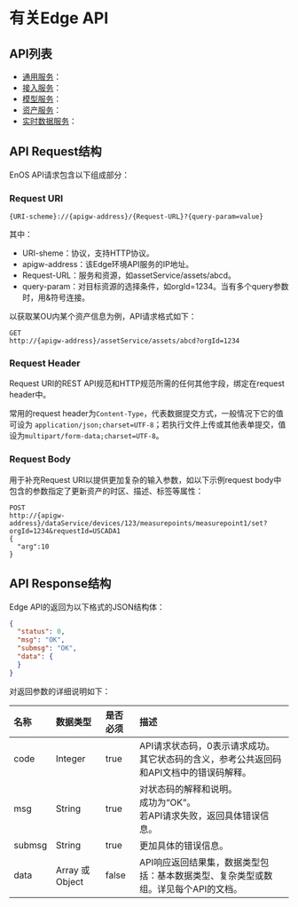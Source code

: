 # 有关Edge API

<!--描述-->


## API列表

- [通用服务](docs/edge-api/zh_CN/2.0.9/common_service/overview.html)：
- [接入服务](/docs/edge-api/zh_CN/2.0.9/connection_service/overview.html)：
- [模型服务](/docs/edge-api/zh_CN/2.0.9/model_service/overview.html)：
- [资产服务](/docs/edge-api/zh_CN/2.0.9/asset_service/overview.html)：
- [实时数据服务](/docs/edge-api/zh_CN/2.0.9/realtime_data_service/overview.html)：


## API Request结构

EnOS API请求包含以下组成部分：

### Request URI

```
{URI-scheme}://{apigw-address}/{Request-URL}?{query-param=value}
```

其中：

- URI-sheme：协议，支持HTTP协议。
- apigw-address：该Edge环境API服务的IP地址。
- Request-URL：服务和资源，如assetService/assets/abcd。
- query-param：对目标资源的选择条件，如orgId=1234。当有多个query参数时，用&符号连接。

以获取某OU内某个资产信息为例，API请求格式如下：

```
GET
http://{apigw-address}/assetService/assets/abcd?orgId=1234
```

### Request Header

Request URI的REST API规范和HTTP规范所需的任何其他字段，绑定在request header中。

常用的request header为`Content-Type`，代表数据提交方式，一般情况下它的值可设为 `application/json;charset=UTF-8`；若执行文件上传或其他表单提交，值设为`multipart/form-data;charset=UTF-8`。

### Request Body

用于补充Request URI以提供更加复杂的输入参数，如以下示例request body中包含的参数指定了更新资产的时区、描述、标签等属性：

```
POST
http://{apigw-address}/dataService/devices/123/measurepoints/measurepoint1/set?orgId=1234&requestId=USCADA1
{
  "arg":10
}
```

## API Response结构

Edge API的返回为以下格式的JSON结构体：

```json
{
  "status": 0,
  "msg": "OK",
  "submsg": "OK",
  "data": {
  }
}
```


对返回参数的详细说明如下：

| **名称** | **数据类型**    | **是否必须** | **描述**                                                                                          |
|:---------|:----------------|:-------------|:--------------------------------------------------------------------------------------------------|
| code     | Integer         | true         | API请求状态码，0表示请求成功。<br> 其它状态码的含义，参考公共返回码和API文档中的错误码解释。<br/> |
| msg      | String          | true         | 对状态码的解释和说明。<br>成功为“OK”。<br>若API请求失败，返回具体错误信息。                       |
| submsg   | String          | true         | 更加具体的错误信息。                                                                              |
| data     | Array 或 Object | false        | API响应返回结果集，数据类型包括：基本数据类型、复杂类型或数组。详见每个API的文档。                |

